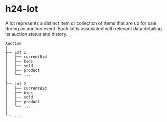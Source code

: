 # h24-lot

A lot represents a distinct item or collection of items that are up for sale during an auction event. Each lot is associated with relevant data detailing its auction status and history.


```
Auction
│
├── Lot 1
│   ├── currentBid
│   ├── bids
│   ├── sold
│   ├── product
│   └── ...
│
├── Lot 2
│   ├── currentBid
│   ├── bids
│   ├── sold
│   ├── product
│   └── ...
│
└── ...
```